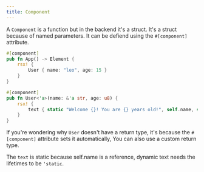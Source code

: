 ```yaml
---
title: Component
---
```


A `Component` is a function but in the backend it's a struct. It's a struct because of named parameters. It can be defiend using the `#[component]` attribute.
```rust
#[component]
pub fn App() -> Element {
    rsx! {
        User { name: "leo", age: 15 }
    }
}

#[component]
pub fn User<'a>(name: &'a str, age: u8) {
    rsx! {
        text { static "Welcome {}! You are {} years old!", self.name, self.age }
    }
}
```

If you're wondering why `User` doesn't have a return type, it's because the `#[component]` attribute sets it automatically, You can also use a custom return type.

The `text` is static because self.name is a reference, dynamic text needs the lifetimes to be `'static`.